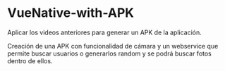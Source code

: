 # VueNative-with-APK
Aplicar los videos anteriores para generar un APK de la aplicación.

Creación de una APK con funcionalidad de cámara y un webservice que permite buscar usuarios o generarlos random y se podrá buscar fotos dentro de ellos.
